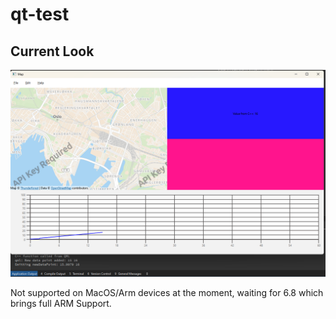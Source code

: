 # qt-test

## Current Look

![Current Look](./images/chart_debug_msg.png)

 Not supported on MacOS/Arm devices at the moment, waiting for 6.8 which brings full ARM Support.
